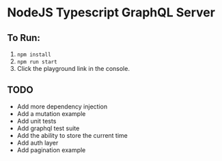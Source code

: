 # NodeJS Typescript GraphQL Server

## To Run:
1. `npm install`
2. `npm run start`
3. Click the playground link in the console.

## TODO
- Add more dependency injection
- Add a mutation example
- Add unit tests
- Add graphql test suite
- Add the ability to store the current time
- Add auth layer
- Add pagination example
